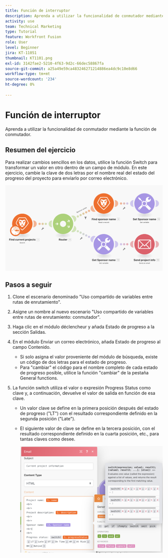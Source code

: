 ```yaml
---
title: Función de interruptor
description: Aprenda a utilizar la funcionalidad de conmutador mediante la función de conmutador.
activity: use
team: Technical Marketing
type: Tutorial
feature: Workfront Fusion
role: User
level: Beginner
jira: KT-11051
thumbnail: KT1101.png
exl-id: 3142fae2-5210-4f63-9d2c-66dec58867fa
source-git-commit: a25a49e59ca483246271214886ea4dc9c10e8d66
workflow-type: tm+mt
source-wordcount: '234'
ht-degree: 0%

---
```


# Función de interruptor

Aprenda a utilizar la funcionalidad de conmutador mediante la función de conmutador.

## Resumen del ejercicio

Para realizar cambios sencillos en los datos, utilice la función Switch para transformar un valor en otro dentro de un campo de módulo. En este ejercicio, cambie la clave de dos letras por el nombre real del estado del progreso del proyecto para enviarlo por correo electrónico.

![Cambiar función Imagen 1](../12-exercises/assets/switch-function-walkthrough-1.png)

## Pasos a seguir

1. Clone el escenario denominado &quot;Uso compartido de variables entre rutas de enrutamiento&quot;.
1. Asigne un nombre al nuevo escenario &quot;Uso compartido de variables entre rutas de enrutamiento: conmutador&quot;.
1. Haga clic en el módulo déclencheur y añada Estado de progreso a la sección Salidas.
1. En el módulo Enviar un correo electrónico, añada Estado de progreso al campo Contenido.

   + Si solo asigna el valor proveniente del módulo de búsqueda, existe un código de dos letras para el estado de progreso.
   + Para &quot;cambiar&quot; el código para el nombre completo de cada estado de progreso posible, utilice la función &quot;cambiar&quot; de la pestaña General functions.

1. La función switch utiliza el valor o expresión Progress Status como clave y, a continuación, devuelve el valor de salida en función de esa clave.

   + Un valor clave se define en la primera posición después del estado de progreso (&quot;LT&quot;) con el resultado correspondiente definido en la segunda posición (&quot;Late&quot;).
   + El siguiente valor de clave se define en la tercera posición, con el resultado correspondiente definido en la cuarta posición, etc., para tantas claves como desee.

     ![Cambiar función Imagen 2](../12-exercises/assets/switch-function-walkthrough-2.png)
